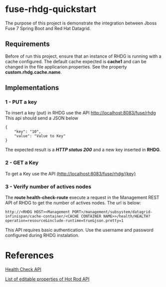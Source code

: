 
# fuse-rhdg-quickstart
The purpose of this project is demonstrate the integration between Jboss Fuse 7 Spring Boot and Red Hat Datagrid.  

## Requirements
Before of run this project, ensure that an instance of RHDG is running with a cache configured. 
The default cache expected is **cache1** and can be changed in the file applicarion.properties. See the property **custom.rhdg.cache.name**.


## Implementations
### 1 - PUT a key 

To insert a key (put) in RHDG use the API [http://localhost:8083/fuse/rhdg](http://localhost:8083/fuse/rhdg)
This api should send a JSON below

    {
    	"key": "10",
    	"value": "Value to Key"
    }

The expected result is a ***HTTP status 200*** and a new key inserted in **RHDG**.

### 2 - GET a Key

To get a Key use the API [(http://localhost:8083/fuse/rhdg/{key}](http://localhost:8083/fuse/rhdg/{key})

### 3 - Verify  number of actives nodes

The **route health-check-route**  execute a request in the Management REST API of RHDG to get the number of actives nodes.
The url is below:

    http://<RHDG HOST><Management PORT>/management/subsystem/datagrid-infinispan/cache-container/<CACHE CONTAINER NAME>>/health/HEALTH?operation=resource&include-runtime=true&json.pretty=1
	
This API requires basic authentication. Use the username and password configured during RHDG instalation.

# References

[Health Check API ](https://access.redhat.com/documentation/en-us/red_hat_data_grid/7.2/html/administration_and_configuration_guide/the_health_check_api)

[List of editable properties of Hot Rod API](https://docs.jboss.org/infinispan/9.4/apidocs/org/infinispan/client/hotrod/configuration/package-summary.html)

